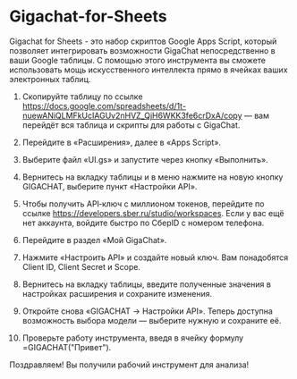 # Gigachat-for-Sheets
Gigachat for Sheets - это набор скриптов Google Apps Script, который позволяет интегрировать возможности GigaChat непосредственно в ваши Google таблицы. С помощью этого инструмента вы сможете использовать мощь искусственного интеллекта прямо в ячейках ваших электронных таблиц.

1. Скопируйте таблицу по ссылке https://docs.google.com/spreadsheets/d/1t-nuewANiQLMFkUcIAGUv2nHVZ_QjH6WKK3fe6crDxA/copy — вам перейдёт вся таблица и скрипты для работы с GigaChat.

2. Перейдите в «Расширения», далее в «Apps Script».

3. Выберите файл «UI.gs» и запустите через кнопку «Выполнить».

4. Вернитесь на вкладку таблицы и в меню нажмите на новую кнопку GIGACHAT, выберите пункт «Настройки API».

5. Чтобы получить API‑ключ с миллионом токенов, перейдите по ссылке https://developers.sber.ru/studio/workspaces. Если у вас ещё нет аккаунта, войдите быстро по СберID с номером телефона.

6. Перейдите в раздел «Мой GigaChat».

7. Нажмите «Настроить API» и создайте новый ключ. Вам понадобятся Client ID, Client Secret и Scope.

8. Вернитесь на вкладку таблицы, введите полученные значения в настройках расширения и сохраните изменения.

9. Откройте снова «GIGACHAT → Настройки API». Теперь доступна возможность выбора модели — выберите нужную и сохраните её.

10. Проверьте работу инструмента, введя в ячейку формулу =GIGACHAT("Привет").

Поздравляем! Вы получили рабочий инструмент для анализа!
